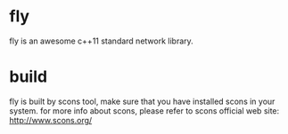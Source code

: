 # fly
fly is an awesome c++11 standard network library.
  
# build
fly is built by scons tool, make sure that you have installed scons in your system. for more info
about scons, please refer to scons official web site: http://www.scons.org/
